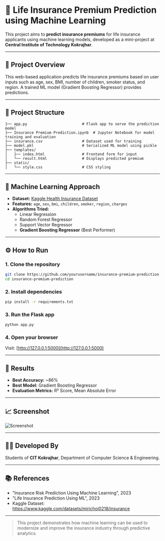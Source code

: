 
# 🏥 Life Insurance Premium Prediction using Machine Learning

This project aims to **predict insurance premiums** for life insurance applicants using machine learning models, developed as a mini-project at **Central Institute of Technology Kokrajhar**.

---

## 📌 Project Overview

This web-based application predicts life insurance premiums based on user inputs such as age, sex, BMI, number of children, smoker status, and region. A trained ML model (Gradient Boosting Regressor) provides predictions.

---

## 📂 Project Structure

```
├── app.py                         # Flask app to serve the prediction model
├── Insurance Premium Prediction.ipynb  # Jupyter Notebook for model training and evaluation
├── insurance.csv                  # Dataset used for training
├── model.pkl                      # Serialized ML model using pickle
├── templates/
│   ├── index.html                 # Frontend form for input
│   └── result.html                # Displays predicted premium
├── static/
│   └── style.css                  # CSS styling
```

---

## 🧠 Machine Learning Approach

- **Dataset:** [Kaggle Health Insurance Dataset](https://www.kaggle.com/datasets/mirichoi0218/insurance)
- **Features:** `age`, `sex`, `bmi`, `children`, `smoker`, `region`, `charges`
- **Algorithms Tried:**
  - Linear Regression
  - Random Forest Regressor
  - Support Vector Regressor
  - **Gradient Boosting Regressor** (Best Performer)

---

## ⚙️ How to Run

### 1. Clone the repository

```bash
git clone https://github.com/yourusername/insurance-premium-prediction.git
cd insurance-premium-prediction
```

### 2. Install dependencies

```bash
pip install -r requirements.txt
```

### 3. Run the Flask app

```bash
python app.py
```

### 4. Open your browser

Visit: [http://127.0.0.1:5000](http://127.0.0.1:5000)

---

## 🎯 Results

- **Best Accuracy:** ~86%
- **Best Model:** Gradient Boosting Regressor
- **Evaluation Metrics:** R² Score, Mean Absolute Error

---

## 📈 Screenshot

![Screenshot](Screenshot%202025-05-17%20at%208.35.12%E2%80%AFAM.png)

---

## 👨‍💻 Developed By

Students of **CIT Kokrajhar**, Department of Computer Science & Engineering.

---

## 📚 References

- "Insurance Risk Prediction Using Machine Learning", 2023
- "Life Insurance Prediction Using ML", 2023
- Kaggle Dataset: https://www.kaggle.com/datasets/mirichoi0218/insurance

---

> This project demonstrates how machine learning can be used to modernize and improve the insurance industry through predictive analytics.

